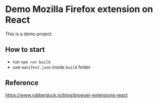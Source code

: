 # Demo Mozilla Firefox extension on React

This is a demo project.

## How to start
- run `npm run build`
- use `manifest.json` inside `build` folder

## Reference
https://www.rubberduck.io/blog/browser-extensions-react
